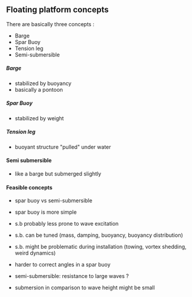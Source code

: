 ## Floating platform concepts 

There are basically three concepts : 
- Barge
- Spar Buoy
- Tension leg 
- Semi-submersible 


##### Barge
- stabilized by buoyancy 
- basically a pontoon  

##### Spar Buoy 
- stabilized by weight


##### Tension leg
- buoyant structure "pulled" under water


#### Semi submersible 
- like a barge but submerged slightly 



#### Feasible concepts 
- spar buoy vs semi-submersible 

- spar buoy is more simple 
- s.b probably less prone to wave excitation
- s.b. can be tuned (mass, damping, buoyancy, buoyancy distribution)

- s.b. might be problematic during installation (towing, vortex shedding, weird dynamics)
- harder to correct angles in a spar buoy 

- semi-submersible: resistance to large waves ? 
- submersion in comparison to wave height might be small 



